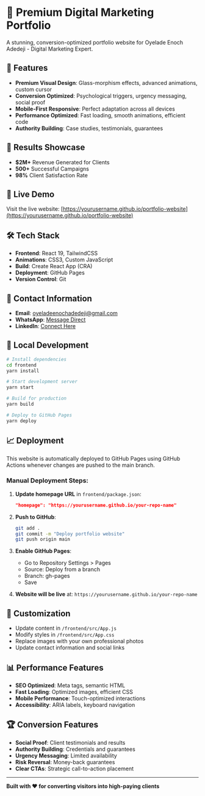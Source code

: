 # 🚀 Premium Digital Marketing Portfolio

A stunning, conversion-optimized portfolio website for Oyelade Enoch Adedeji - Digital Marketing Expert.

## 🌟 Features

- **Premium Visual Design**: Glass-morphism effects, advanced animations, custom cursor
- **Conversion Optimized**: Psychological triggers, urgency messaging, social proof
- **Mobile-First Responsive**: Perfect adaptation across all devices
- **Performance Optimized**: Fast loading, smooth animations, efficient code
- **Authority Building**: Case studies, testimonials, guarantees

## 🎯 Results Showcase

- **$2M+** Revenue Generated for Clients
- **500+** Successful Campaigns
- **98%** Client Satisfaction Rate

## 🚀 Live Demo

Visit the live website: [https://yourusername.github.io/portfolio-website](https://yourusername.github.io/portfolio-website)

## 🛠️ Tech Stack

- **Frontend**: React 19, TailwindCSS
- **Animations**: CSS3, Custom JavaScript
- **Build**: Create React App (CRA)
- **Deployment**: GitHub Pages
- **Version Control**: Git

## 📱 Contact Information

- **Email**: oyeladeenochadedeji@gmail.com
- **WhatsApp**: [Message Direct](https://wa.me//2347089692376)
- **LinkedIn**: [Connect Here](https://www.linkedin.com/in/enoch-marketin)

## 🔧 Local Development

```bash
# Install dependencies
cd frontend
yarn install

# Start development server
yarn start

# Build for production
yarn build

# Deploy to GitHub Pages
yarn deploy
```

## 📈 Deployment

This website is automatically deployed to GitHub Pages using GitHub Actions whenever changes are pushed to the main branch.

### Manual Deployment Steps:

1. **Update homepage URL** in `frontend/package.json`:
   ```json
   "homepage": "https://yourusername.github.io/your-repo-name"
   ```

2. **Push to GitHub**:
   ```bash
   git add .
   git commit -m "Deploy portfolio website"
   git push origin main
   ```

3. **Enable GitHub Pages**:
   - Go to Repository Settings > Pages
   - Source: Deploy from a branch
   - Branch: gh-pages
   - Save

4. **Website will be live** at: `https://yourusername.github.io/your-repo-name`

## 🎨 Customization

- Update content in `/frontend/src/App.js`
- Modify styles in `/frontend/src/App.css`
- Replace images with your own professional photos
- Update contact information and social links

## 📊 Performance Features

- **SEO Optimized**: Meta tags, semantic HTML
- **Fast Loading**: Optimized images, efficient CSS
- **Mobile Performance**: Touch-optimized interactions
- **Accessibility**: ARIA labels, keyboard navigation

## 🏆 Conversion Features

- **Social Proof**: Client testimonials and results
- **Authority Building**: Credentials and guarantees
- **Urgency Messaging**: Limited availability
- **Risk Reversal**: Money-back guarantees
- **Clear CTAs**: Strategic call-to-action placement

---

**Built with ❤️ for converting visitors into high-paying clients**
